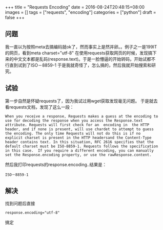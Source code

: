 +++
title = "Requests Encoding"
date = 2016-08-24T20:48:15+08:00
images = []
tags = ["requests", "encoding"]
categories = ["python"]
draft = false
+++

## 问题
我一直以为按照meta去搞编码就ok了，然而事实上是然并卵。。例子之一是199IT的网页，看到meta charset="utf-8"
在使用requests获取网页的时候，发现搞下来的中文文本都是乱码(response.text)。于是一脸懵逼的开始转码，开始试都不行直到试到了ISO－8859-1
于是我就奇怪了，怎么搞的，然后我就开始搜索和研究。
## 试验
第一步自然是怀疑requests了，因为我试过用wget获取发现毫无问题。
于是就去看requests文档，发现了这么一段：

`When you receive a response, Requests makes a guess at the encoding to use for decoding the
response when you access the Response.text attribute. Requests will first check for an  encoding in 
the HTTP header, and if none is present, will use chardet to attempt to guess the encoding.
The only time Requests will not do this is if no explicit charset is present in the HTTP
headersand the Content-Type header contains text. In this situation, RFC 2616 specifies that
the default charset must be ISO-8859-1. Requests follows the specification in this case. 
If you require a different encoding, you can manually set the Response.encoding property,
or use the rawResponse.content.`

然后我打印requests的response.encoding..结果是：

    ISO－8859-1

## 解决
找到问题后直接

    response.encoding="utf-8"

 搞定
